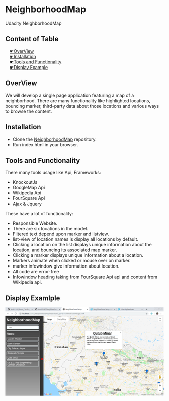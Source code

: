 # NeighborhoodMap
Udacity NeighborhoodMap

## Content of Table

&emsp;[&#x261B;OverView](#overview)  
&emsp;[&#x261B;Installation](#installation)  
&emsp;[&#x261B;Tools and Functionality](#tools-and-functionality)  
&emsp;[&#x261B;Display Example](#display-examlple)    

## OverView
We will develop a single page application featuring a map of a neighborhood. There are many functionality like highlighted locations, bouncing marker, third-party data about those locations and various ways to browse the content.  

## Installation
+ Clone the [NeighborhoodMap](https://github.com/Amit2197/NeighborhoodMap) repository.
+ Run index.html in your browser.

## Tools and Functionality
There many tools usage like Api, Frameworks:
+ KnockoutJs
+ GoogleMap Api
+ Wikipedia Api
+ FourSquare Api
+ Ajax & Jquery

These have a lot of functionality:
+ Responsible Website.
+ There are six locations in the model.
+ Filtered text depend upon marker and listview.
+ list-view of location names is display all locations by default.
+ Clicking a location on the list displays unique information about the location, and bouncing its associated map marker.
+ Clicking a marker displays unique information about a location.
+ Markers animate when clicked or mouse over on marker.
+ marker infowindow give information about location.
+ All code are error-free
+ Infowindow heading taking from FourSquare Api api and content from Wikipedia api.
## Display Examlple
![Image of project](scr.png)